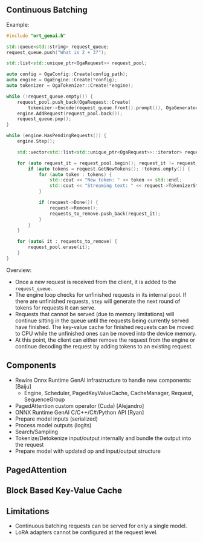 ## Continuous Batching

Example:

```cpp
#include "ort_genai.h"

std::queue<std::string> request_queue;
request_queue.push("What is 2 + 3?");

std::list<std::unique_ptr<OgaRequest>> request_pool;

auto config = OgaConfig::Create(config_path);
auto engine = OgaEngine::Create(*config);
auto tokenizer = OgaTokenizer::Create(*engine);

while (!request_queue.empty()) {
    request_pool.push_back(OgaRequest::Create(
        tokenizer->Encode(request_queue.front().prompt()), OgaGeneratorParams::Create(...)));
    engine.AddRequest(request_pool.back());
    request_queue.pop();
}

while (engine.HasPendingRequests()) {
    engine.Step();

    std::vector<std::list<std::unique_ptr<OgaRequest>>::iterator> requests_to_remove;

    for (auto request_it = request_pool.begin(); request_it != request_pool.end(); ++request_it) {
        if (auto tokens = request.GetNewTokens(); !tokens.empty()) {
            for (auto token : tokens) {
                std::cout << "New token: " << token << std::endl;
                std::cout << "Streaming text: " << request->TokenizerStream->Decode(token) << std::endl;
            }

            if (request->Done()) {
                request->Remove();
                requests_to_remove.push_back(request_it);
            }
        }    
    }

    for (auto& it : requests_to_remove) {
        request_pool.erase(it);
    }
}
```

Overview:

- Once a new request is received from the client, it is added to the `request_queue`.
- The engine loop checks for unfinished requests in its internal pool. If there are unfinished requests, `Step` will generate the next round of tokens for requests it can serve.
- Requests that cannot be served (due to memory limitations) will continue sitting in the queue until the requests being currently served have finished. The key-value cache for finished requests can be moved to CPU while the unfinished ones can be moved into the device memory.
- At this point, the client can either remove the request from the engine or continue decoding the request by adding tokens to an existing request.

## Components

- Rewire Onnx Runtime GenAI infrastructure to handle new components: [Baiju]
    - Engine, Scheduler, PagedKeyValueCache, CacheManager, Request, SequenceGroup
- PagedAttention custom operator (Cuda) [Alejandro]
- ONNX Runtime GenAI C/C++/C#/Python API [Ryan]
- Prepare model inputs (serialized)
- Process model outputs (logits)
- Search/Sampling
- Tokenize/Detokenize input/output internally and bundle the output into the request
- Prepare model with updated op and input/output structure


## PagedAttention


## Block Based Key-Value Cache


## Limitations

- Continuous batching requests can be served for only a single model.
- LoRA adapters cannot be configured at the request level.

